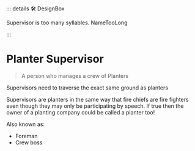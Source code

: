 ::: details 🛠 DesignBox

Supervisor is too many syllables. NameTooLong

:::

# Planter Supervisor

> A person who manages a crew of Planters

Supervisors need to traverse the exact same ground as planters 


Supervisors are planters in the same way that fire chiefs are fire fighters even though they may only be participating by speech. If true then the owner of a planting company could be called a planter too! 

Also known as:

- Foreman
- Crew boss